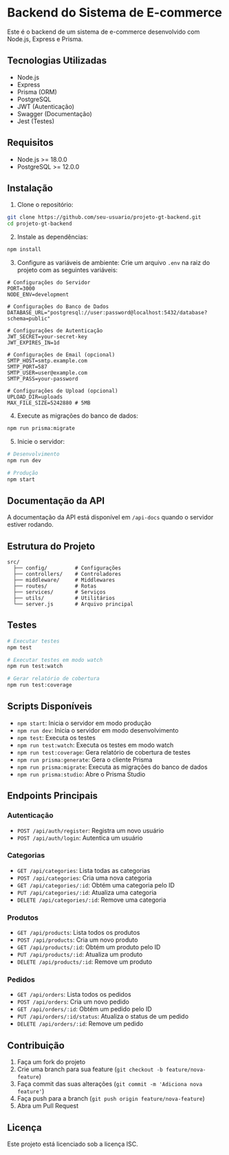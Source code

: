 # Backend do Sistema de E-commerce

Este é o backend de um sistema de e-commerce desenvolvido com Node.js, Express e Prisma.

## Tecnologias Utilizadas

- Node.js
- Express
- Prisma (ORM)
- PostgreSQL
- JWT (Autenticação)
- Swagger (Documentação)
- Jest (Testes)

## Requisitos

- Node.js >= 18.0.0
- PostgreSQL >= 12.0.0

## Instalação

1. Clone o repositório:
```bash
git clone https://github.com/seu-usuario/projeto-gt-backend.git
cd projeto-gt-backend
```

2. Instale as dependências:
```bash
npm install
```

3. Configure as variáveis de ambiente:
Crie um arquivo `.env` na raiz do projeto com as seguintes variáveis:

```env
# Configurações do Servidor
PORT=3000
NODE_ENV=development

# Configurações do Banco de Dados
DATABASE_URL="postgresql://user:password@localhost:5432/database?schema=public"

# Configurações de Autenticação
JWT_SECRET=your-secret-key
JWT_EXPIRES_IN=1d

# Configurações de Email (opcional)
SMTP_HOST=smtp.example.com
SMTP_PORT=587
SMTP_USER=user@example.com
SMTP_PASS=your-password

# Configurações de Upload (opcional)
UPLOAD_DIR=uploads
MAX_FILE_SIZE=5242880 # 5MB
```

4. Execute as migrações do banco de dados:
```bash
npm run prisma:migrate
```

5. Inicie o servidor:
```bash
# Desenvolvimento
npm run dev

# Produção
npm start
```

## Documentação da API

A documentação da API está disponível em `/api-docs` quando o servidor estiver rodando.

## Estrutura do Projeto

```
src/
  ├── config/         # Configurações
  ├── controllers/    # Controladores
  ├── middleware/     # Middlewares
  ├── routes/         # Rotas
  ├── services/       # Serviços
  ├── utils/          # Utilitários
  └── server.js       # Arquivo principal
```

## Testes

```bash
# Executar testes
npm test

# Executar testes em modo watch
npm run test:watch

# Gerar relatório de cobertura
npm run test:coverage
```

## Scripts Disponíveis

- `npm start`: Inicia o servidor em modo produção
- `npm run dev`: Inicia o servidor em modo desenvolvimento
- `npm test`: Executa os testes
- `npm run test:watch`: Executa os testes em modo watch
- `npm run test:coverage`: Gera relatório de cobertura de testes
- `npm run prisma:generate`: Gera o cliente Prisma
- `npm run prisma:migrate`: Executa as migrações do banco de dados
- `npm run prisma:studio`: Abre o Prisma Studio

## Endpoints Principais

### Autenticação
- `POST /api/auth/register`: Registra um novo usuário
- `POST /api/auth/login`: Autentica um usuário

### Categorias
- `GET /api/categories`: Lista todas as categorias
- `POST /api/categories`: Cria uma nova categoria
- `GET /api/categories/:id`: Obtém uma categoria pelo ID
- `PUT /api/categories/:id`: Atualiza uma categoria
- `DELETE /api/categories/:id`: Remove uma categoria

### Produtos
- `GET /api/products`: Lista todos os produtos
- `POST /api/products`: Cria um novo produto
- `GET /api/products/:id`: Obtém um produto pelo ID
- `PUT /api/products/:id`: Atualiza um produto
- `DELETE /api/products/:id`: Remove um produto

### Pedidos
- `GET /api/orders`: Lista todos os pedidos
- `POST /api/orders`: Cria um novo pedido
- `GET /api/orders/:id`: Obtém um pedido pelo ID
- `PUT /api/orders/:id/status`: Atualiza o status de um pedido
- `DELETE /api/orders/:id`: Remove um pedido

## Contribuição

1. Faça um fork do projeto
2. Crie uma branch para sua feature (`git checkout -b feature/nova-feature`)
3. Faça commit das suas alterações (`git commit -m 'Adiciona nova feature'`)
4. Faça push para a branch (`git push origin feature/nova-feature`)
5. Abra um Pull Request

## Licença

Este projeto está licenciado sob a licença ISC. 